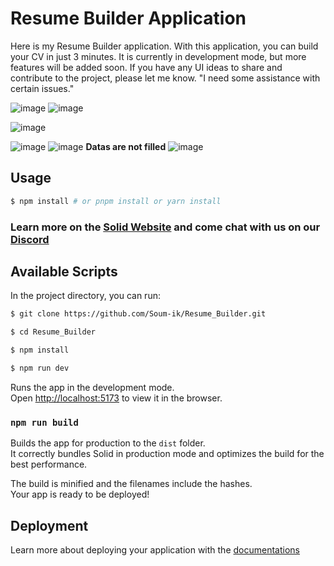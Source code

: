 <h1>Resume Builder Application</h1>
Here is my Resume Builder application. With this application, you can build your CV in just 3 minutes. It is currently in development mode, but more features will be added soon.
If you have any UI ideas to share and contribute to the project, please let me know.
"I need some assistance with certain issues."
<br>

![image](https://github.com/Soum-ik/Resume_Builder/assets/110479389/10ba7f7f-1932-46d2-bd82-8e783b51910a)
![image](https://github.com/Soum-ik/Resume_Builder/assets/110479389/779de66e-03a5-42dd-aa7a-cc7fabd15d09)

 ![image](https://github.com/Soum-ik/Resume_Builder/assets/110479389/919185e1-99c4-4c62-a682-54b72c4ef010)


![image](https://github.com/Soum-ik/Resume_Builder/assets/110479389/a844f21d-9600-447b-b7c3-9280ee1669ea)
![image](https://github.com/Soum-ik/Resume_Builder/assets/110479389/c45ab9ef-7006-4467-8aa5-d4118f464854)
**Datas are not filled**
![image](https://github.com/Soum-ik/Resume_Builder/assets/110479389/9e64c4e4-b100-40cb-8157-6f65b9fb0721)



## Usage

```bash
$ npm install # or pnpm install or yarn install
```

### Learn more on the [Solid Website](https://solidjs.com) and come chat with us on our [Discord](https://discord.com/invite/solidjs)

## Available Scripts

In the project directory, you can run:

```bash
$ git clone https://github.com/Soum-ik/Resume_Builder.git
```

```bash
$ cd Resume_Builder
```

```bash
$ npm install
```

```bash
$ npm run dev
```


Runs the app in the development mode.<br>
Open [http://localhost:5173](http://localhost:5173) to view it in the browser.

### `npm run build`



Builds the app for production to the `dist` folder.<br>
It correctly bundles Solid in production mode and optimizes the build for the best performance.

The build is minified and the filenames include the hashes.<br>
Your app is ready to be deployed!

## Deployment

Learn more about deploying your application with the [documentations](https://vitejs.dev/guide/static-deploy.html)
